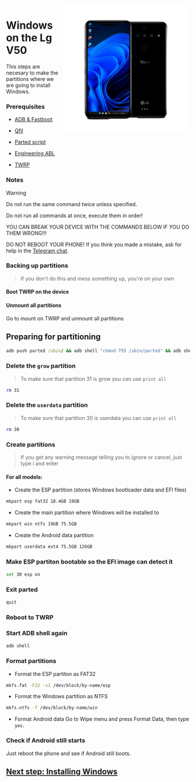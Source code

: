  <img align="right" src="/devices/flashlmdd.png" width="350" alt="Windows 11 Running On A V50">


# Windows on the Lg V50

This steps are necesary to make the partitions where we are going to install Windows.

### Prerequisites
- [ADB & Fastboot](https://developer.android.com/studio/releases/platform-tools)

- [Qfil](https://github.com/Icesito68/Port-Windows-11-Lge-devices/releases/tag/Qfil)
  
- [Parted script](https://github.com/Icesito68/Port-Windows-11-Lge-devices/releases/download/Files/parted)

- [Engineering ABL](https://github.com/Icesito68/Port-Windows-11-Lge-devices/releases/download/Files/engabl_ab.bin)
  
- [TWRP](https://xdaforums.com/attachments/twrp-installer-v3-3-1-v50_ab-zip.5070997/)

### Notes
> [!WARNING]  
> 
> Do not run the same command twice unless specified.
>  
> Do not run all commands at once, execute them in order!
>
> YOU CAN BREAK YOUR DEVICE WITH THE COMMANDS BELOW IF YOU DO THEM WRONG!!!
>
> DO NOT REBOOT YOUR PHONE! If you think you made a mistake, ask for help in the [Telegram chat](https://t.me/winong8x).

### Backing up partitions
> If you don't do this and mess something up, you're on your own

#### Boot TWRP on the device

#### Unmount all partitions
Go to mount on TWRP and unmount all partitions

## Preparing for partitioning
```cmd
adb push parted /sbin/ && adb shell "chmod 755 /sbin/parted" && adb shell /sbin/parted /dev/block/sda
```

### Delete the `grow` partition
>To make sure that partition 31 is grow you can use
>  `print all`
```sh
rm 31
```

### Delete the `userdata` partition 
>To make sure that partition 30 is userdata you can use
>  `print all`
```sh
rm 30
```

### Create partitions
> If you get any warning message telling you to ignore or cancel, just type i and enter

#### For all models:

- Create the ESP partition (stores Windows bootloader data and EFI files)
```sh
mkpart esp fat32 18.4GB 19GB
```

- Create the main partition where Windows will be installed to
```sh
mkpart win ntfs 19GB 75.5GB
```

- Create the Android data partition
```sh
mkpart userdata ext4 75.5GB 126GB
```


### Make ESP partiton bootable so the EFI image can detect it
```sh
set 30 esp on
```

### Exit parted
```sh
quit
```

### Reboot to TWRP

### Start ADB shell again
```cmd
adb shell
```

### Format partitions
- Format the ESP partiton as FAT32
```sh
mkfs.fat -F32 -s1 /dev/block/by-name/esp
```

- Format the Windows partition as NTFS
```sh
mkfs.ntfs -f /dev/block/by-name/win
```

- Format Android data
Go to Wipe menu and press Format Data, then type `yes`.

### Check if Android still starts
Just reboot the phone and see if Android still boots.


## [Next step: Installing Windows](2-Instalation.md)
